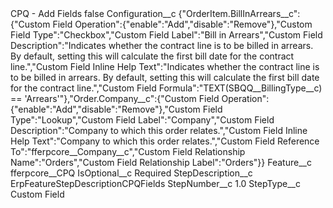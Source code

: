 <?xml version="1.0" encoding="UTF-8"?>
<CustomMetadata xmlns="http://soap.sforce.com/2006/04/metadata" xmlns:xsi="http://www.w3.org/2001/XMLSchema-instance" xmlns:xsd="http://www.w3.org/2001/XMLSchema">
    <label>CPQ - Add Fields</label>
    <protected>false</protected>
    <values>
        <field>Configuration__c</field>
        <value xsi:type="xsd:string">{&quot;OrderItem.BillInArrears__c&quot;:{&quot;Custom Field Operation&quot;:{&quot;enable&quot;:&quot;Add&quot;,&quot;disable&quot;:&quot;Remove&quot;},&quot;Custom Field Type&quot;:&quot;Checkbox&quot;,&quot;Custom Field Label&quot;:&quot;Bill in Arrears&quot;,&quot;Custom Field Description&quot;:&quot;Indicates whether the contract line is to be billed in arrears. By default, setting this will calculate the first bill date for the contract line.&quot;,&quot;Custom Field Inline Help Text&quot;:&quot;Indicates whether the contract line is to be billed in arrears. By default, setting this will calculate the first bill date for the contract line.&quot;,&quot;Custom Field Formula&quot;:&quot;TEXT(SBQQ__BillingType__c) == &apos;Arrears&apos;&quot;},&quot;Order.Company__c&quot;:{&quot;Custom Field Operation&quot;:{&quot;enable&quot;:&quot;Add&quot;,&quot;disable&quot;:&quot;Remove&quot;},&quot;Custom Field Type&quot;:&quot;Lookup&quot;,&quot;Custom Field Label&quot;:&quot;Company&quot;,&quot;Custom Field Description&quot;:&quot;Company to which this order relates.&quot;,&quot;Custom Field Inline Help Text&quot;:&quot;Company to which this order relates.&quot;,&quot;Custom Field Reference To&quot;:&quot;fferpcore__Company__c&quot;,&quot;Custom Field Relationship Name&quot;:&quot;Orders&quot;,&quot;Custom Field Relationship Label&quot;:&quot;Orders&quot;}}</value>
    </values>
    <values>
        <field>Feature__c</field>
        <value xsi:type="xsd:string">fferpcore__CPQ</value>
    </values>
    <values>
        <field>IsOptional__c</field>
        <value xsi:type="xsd:string">Required</value>
    </values>
    <values>
        <field>StepDescription__c</field>
        <value xsi:type="xsd:string">ErpFeatureStepDescriptionCPQFields</value>
    </values>
    <values>
        <field>StepNumber__c</field>
        <value xsi:type="xsd:double">1.0</value>
    </values>
    <values>
        <field>StepType__c</field>
        <value xsi:type="xsd:string">Custom Field</value>
    </values>
</CustomMetadata>
